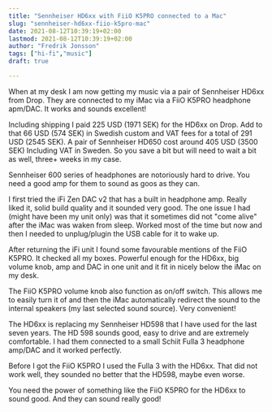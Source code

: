 ```yaml
---
title: "Sennheiser HD6xx with FiiO K5PRO connected to a Mac"
slug: "sennheiser-hd6xx-fiio-k5pro-mac"
date: 2021-08-12T10:39:19+02:00
lastmod: 2021-08-12T10:39:19+02:00
author: "Fredrik Jonsson"
tags: ["hi-fi","music"]
draft: true

---
```


When at my desk I am now getting my music via a pair of Sennheiser HD6xx from Drop. They are connected to my iMac via a FiiO K5PRO headphone apm/DAC. It works and sounds excellent!

Including shipping I paid 225 USD (1971 SEK) for the HD6xx on Drop. Add to that 66 USD (574 SEK) in Swedish custom and VAT fees for a total of 291 USD (2545 SEK). A pair of Sennheiser HD650 cost around 405 USD (3500 SEK) Including VAT in Sweden. So you save a bit but will need to wait a bit as well, three+ weeks in my case.

Sennheiser 600 series of headphones are notoriously hard to drive. You need a good amp for them to sound as goos as they can.

I first tried the iFi Zen DAC v2 that has a built in headphone amp. Really liked it, solid build quality and it sounded very good. The one issue I had (might have been my unit only) was that it sometimes did not "come alive" after the iMac was waken from sleep. Worked most of the time but now and then I needed to unplug/plugin the USB cable for it to wake up.

After returning the iFi unit I found some favourable mentions of the FiiO K5PRO. It checked all my boxes. Powerful enough for the HD6xx, big volume knob, amp and DAC in one unit and it fit in nicely below the iMac on my desk.

The FiiO K5PRO volume knob also function as on/off switch. This allows me to easily turn it of and then the iMac automatically redirect the sound to the internal speakers (my last selected sound source). Very convenient!

The HD6xx is replacing my Sennheiser HD598 that I have used for the last seven years. The HD 598 sounds good, easy to drive and are extremely comfortable. I had them connected to a small Schiit Fulla 3 headphone amp/DAC and it worked perfectly.

Before I got the FiiO K5PRO I used the Fulla 3 with the HD6xx. That did not work well, they sounded no better that the HD598, maybe even worse.

You need the power of something like the FiiO K5PRO for the HD6xx to sound good. And they can sound really good!